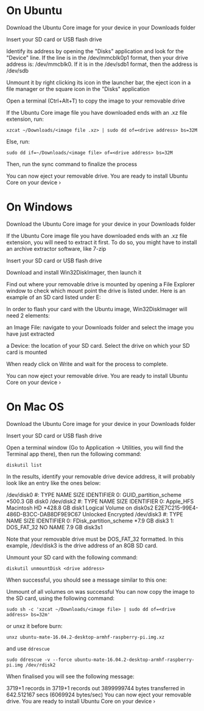 # On Ubuntu
Download the Ubuntu Core image for your device in your Downloads folder

Insert your SD card or USB flash drive

Identify its address by opening the "Disks" application and look for the "Device" line. If the line is in the /dev/mmcblk0p1 format, then your drive address is: /dev/mmcblk0. If it is in the /dev/sdb1 format, then the address is /dev/sdb

Unmount it by right clicking its icon in the launcher bar, the eject icon in a file manager or the square icon in the "Disks" application

Open a terminal (Ctrl+Alt+T) to copy the image to your removable drive

If the Ubuntu Core image file you have downloaded ends with an .xz file extension, run:

```
xzcat ~/Downloads/<image file .xz> | sudo dd of=<drive address> bs=32M
```
Else, run:
```
sudo dd if=~/Downloads/<image file> of=<drive address> bs=32M
```
Then, run the sync command to finalize the process

You can now eject your removable drive. You are ready to install Ubuntu Core on your device  ›

# On Windows
Download the Ubuntu Core image for your device in your Downloads folder

If the Ubuntu Core image file you have downloaded ends with an .xz file extension, you will need to extract it first. To do so, you might have to install an archive extractor software, like 7-zip

Insert your SD card or USB flash drive

Download and install Win32DiskImager, then launch it

Find out where your removable drive is mounted by opening a File Explorer window to check which mount point the drive is listed under. Here is an example of an SD card listed under E:



In order to flash your card with the Ubuntu image, Win32DiskImager will need 2 elements:

an Image File: navigate to your Downloads folder and select the image you have just extracted

a Device: the location of your SD card. Select the drive on which your SD card is mounted



When ready click on Write and wait for the process to complete.

You can now eject your removable drive. You are ready to install Ubuntu Core on your device ›

# On Mac OS
Download the Ubuntu Core image for your device in your Downloads folder

Insert your SD card or USB flash drive

Open a terminal window (Go to Application -> Utilities, you will find the Terminal app there), then run the following command:
```
diskutil list
```
In the results, identify your removable drive device address, it will probably look like an entry like the ones below:

/dev/disk0
  #:                       TYPE NAME                    SIZE       IDENTIFIER
  0:      GUID_partition_scheme                        *500.3 GB   disk0
/dev/disk2
  #:                       TYPE NAME                    SIZE       IDENTIFIER
  0:                  Apple_HFS Macintosh HD           *428.8 GB   disk1
                                Logical Volume on disk0s2
                                E2E7C215-99E4-486D-B3CC-DAB8DF9E9C67
                                Unlocked Encrypted
/dev/disk3
  #:                       TYPE NAME                    SIZE       IDENTIFIER
  0:     FDisk_partition_scheme                        *7.9 GB     disk3
  1:                 DOS_FAT_32 NO NAME                 7.9 GB     disk3s1

Note that your removable drive must be DOS_FAT_32 formatted. In this example, /dev/disk3 is the drive address of an 8GB SD card.

Unmount your SD card with the following command:
```
diskutil unmountDisk <drive address>
```
When successful, you should see a message similar to this one:

Unmount of all volumes on <drive address> was successful
You can now copy the image to the SD card, using the following command:
```
sudo sh -c 'xzcat ~/Downloads/<image file> | sudo dd of=<drive address> bs=32m'
```
or unxz it before burn: 
```
unxz ubuntu-mate-16.04.2-desktop-armhf-raspberry-pi.img.xz
```
and use `ddrescue`
```
sudo ddrescue -v --force ubuntu-mate-16.04.2-desktop-armhf-raspberry-pi.img /dev/rdisk2
```

When finalised you will see the following message:

3719+1 records in
3719+1 records out
3899999744 bytes transferred in 642.512167 secs (6069924 bytes/sec)
You can now eject your removable drive. You are ready to install Ubuntu Core on your device ›
